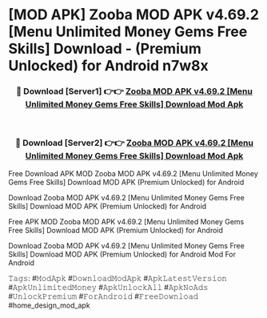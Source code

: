 # [MOD APK] Zooba MOD APK v4.69.2 [Menu Unlimited Money Gems Free Skills] Download - (Premium Unlocked) for Android n7w8x



<div align="center">
<h3>🔴 Download [Server1] 👉👉 <a href="https://momento.my/?title=Zooba_MOD_APK_v4.69.2_[Menu_Unlimited_Money_Gems_Free_Skills]_Download">Zooba MOD APK v4.69.2 [Menu Unlimited Money Gems Free Skills] Download Mod Apk</a></h3><br>

<h3>🔴 Download [Server2] 👉👉 <a href="https://momento.my/?title=Zooba_MOD_APK_v4.69.2_[Menu_Unlimited_Money_Gems_Free_Skills]_Download">Zooba MOD APK v4.69.2 [Menu Unlimited Money Gems Free Skills] Download Mod Apk</a></h3>
</div>



Free Download APK MOD Zooba MOD APK v4.69.2 [Menu Unlimited Money Gems Free Skills] Download MOD APK (Premium Unlocked) for Android

Download Zooba MOD APK v4.69.2 [Menu Unlimited Money Gems Free Skills] Download MOD APK (Premium Unlocked) for Android

Free APK MOD Zooba MOD APK v4.69.2 [Menu Unlimited Money Gems Free Skills] Download MOD APK (Premium Unlocked) for Android

Download Zooba MOD APK v4.69.2 [Menu Unlimited Money Gems Free Skills] Download MOD APK (Premium Unlocked) for Android Mod For Android

𝚃𝚊𝚐𝚜: #𝙼𝚘𝚍𝙰𝚙𝚔 #𝙳𝚘𝚠𝚗𝚕𝚘𝚊𝚍𝙼𝚘𝚍𝙰𝚙𝚔 #𝙰𝚙𝚔𝙻𝚊𝚝𝚎𝚜𝚝𝚅𝚎𝚛𝚜𝚒𝚘𝚗 #𝙰𝚙𝚔𝚄𝚗𝚕𝚒𝚖𝚒𝚝𝚎𝚍𝙼𝚘𝚗𝚎𝚢 #𝙰𝚙𝚔𝚄𝚗𝚕𝚘𝚌𝚔𝙰𝚕𝚕 #𝙰𝚙𝚔𝙽𝚘𝙰𝚍𝚜 #𝚄𝚗𝚕𝚘𝚌𝚔𝙿𝚛𝚎𝚖𝚒𝚞𝚖 #𝙵𝚘𝚛𝙰𝚗𝚍𝚛𝚘𝚒𝚍 #𝙵𝚛𝚎𝚎𝙳𝚘𝚠𝚗𝚕𝚘𝚊𝚍 #home_design_mod_apk
